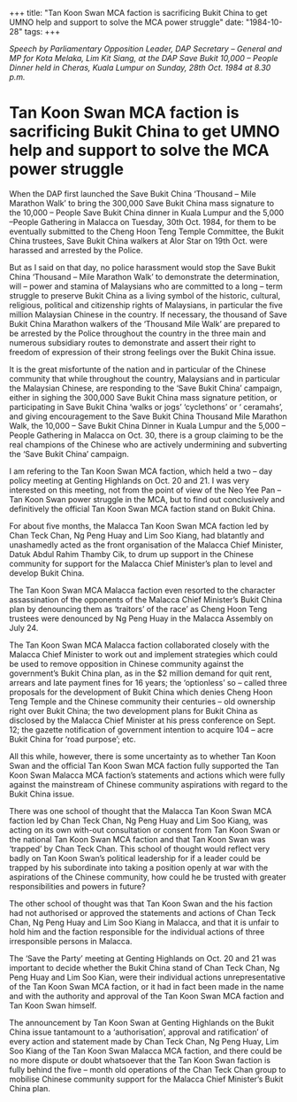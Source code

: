 +++ 
title: "Tan Koon Swan MCA faction is sacrificing Bukit China to get UMNO help and support to solve the MCA power struggle"
date: "1984-10-28"
tags:
+++

_Speech by Parliamentary Opposition Leader, DAP Secretary – General and MP for Kota Melaka, Lim Kit Siang, at the DAP Save Bukit 10,000 – People Dinner held in Cheras, Kuala Lumpur on Sunday, 28th Oct. 1984 at 8.30 p.m._

# Tan Koon Swan MCA faction is sacrificing Bukit China to get UMNO help and support to solve the MCA power struggle

When the DAP first launched the Save Bukit China ‘Thousand – Mile Marathon Walk’ to bring the 300,000 Save Bukit China mass signature to the 10,000 – People Save Bukit China dinner in Kuala Lumpur and the 5,000 –People Gathering in Malacca on Tuesday, 30th Oct. 1984, for them to be eventually submitted to the Cheng Hoon Teng Temple Committee, the Bukit China trustees, Save Bukit China walkers at Alor Star on 19th Oct. were harassed and arrested by the Police.</u>

But as I said on that day, no police harassment would stop the Save Bukit China ‘Thousand – Mile Marathon Walk’ to demonstrate the determination, will – power and stamina of Malaysians who are committed to a long – term struggle to preserve Bukit China as a living symbol of the historic, cultural, religious, political and citizenship rights of Malaysians, in particular the five million Malaysian Chinese in the country. If necessary, the thousand of Save Bukit China Marathon walkers of the ‘Thousand Mile Walk’ are prepared to be arrested by the Police throughout the country in the three main and numerous subsidiary routes to demonstrate and assert their right to freedom of expression of their strong feelings over the Bukit China issue.

It is the great misfortunte of the nation and in particular of the Chinese community that while throughout the country, Malaysians and in particular the Malaysian Chinese, are responding to the ‘Save Bukit China’ campaign, either in sighing the 300,000 Save Bukit China mass signature petition, or participating in Save Bukit China ‘walks or jogs’ ‘cyclethons’ or ‘ ceramahs’, and giving encouragement to the Save Bukit China Thousand Mile Marathon Walk, the 10,000 – Save Bukit China Dinner in Kuala Lumpur and the 5,000 – People Gathering in Malacca on Oct. 30, there is a group claiming to be the real champions of the Chinese who are actively undermining and subverting the ‘Save Bukit China’ campaign.

I am refering to the Tan Koon Swan MCA faction, which held a two – day policy meeting at Genting Highlands on Oct. 20 and 21. I was very interested on this meeting, not from the point of view of the Neo Yee Pan – Tan Koon Swan power struggle in the MCA, but to find out conclusively and definitively the official Tan Koon Swan MCA faction stand on Bukit China.

For about five months, the Malacca Tan Koon Swan MCA faction led by Chan Teck Chan, Ng Peng Huay and Lim Soo Kiang, had blatantly and unashamedly acted as the front organisation of the Malacca Chief Minister, Datuk Abdul Rahim Thamby Cik, to drum up support in the Chinese community for support for the Malacca Chief Minister’s plan to level and develop Bukit China.

The Tan Koon Swan MCA Malacca faction even resorted to the character assassination of the opponents of the Malacca Chief Minister’s Bukit China plan by denouncing them as ‘traitors’ of the race’ as Cheng Hoon Teng trustees were denounced by Ng Peng Huay in the Malacca Assembly on July 24.

The Tan Koon Swan MCA Malacca faction collaborated closely with the Malacca Chief Minister to work out and implement strategies which could be used to remove opposition in Chinese community against the government’s Bukit China plan, as in the $2 million demand for quit rent, arrears and late payment fines for 16 years; the ‘optionless’ so – called three proposals for the development of Bukit China which denies Cheng Hoon Teng Temple and the Chinese community their centuries – old ownership right over Bukit China; the two development plans for Bukit China as disclosed by the Malacca Chief Minister at his press conference on Sept. 12; the gazette notification of government intention to acquire 104 – acre Bukit China for ‘road purpose’; etc.

All this while, however, there is some uncertainty as to whether Tan Koon Swan and the official Tan Koon Swan MCA faction fully supported the Tan Koon Swan Malacca MCA faction’s statements and actions which were fully against the mainstream of Chinese community aspirations with regard to the Bukit China issue.

There was one school of thought that the Malacca Tan Koon Swan MCA faction led by Chan Teck Chan, Ng Peng Huay and Lim Soo Kiang, was acting on its own with-out consultation or consent from Tan Koon Swan or the national Tan Koon Swan MCA faction and that Tan Koon Swan was ‘trapped’ by Chan Teck Chan. This school of thought would reflect very badly on Tan Koon Swan’s political leadership for if a leader could be trapped by his subordinate into taking a position openly at war with the aspirations of the Chinese community, how could he be trusted with greater responsibilities and powers in future?

The other school of thought was that Tan Koon Swan and the his faction had not authorised or approved the statements and actions of Chan Teck Chan, Ng Peng Huay and Lim Soo Kiang in Malacca, and that it is unfair to hold him and the faction responsible for the individual actions of three irresponsible persons in Malacca.

The ‘Save the Party’ meeting at Genting Highlands on Oct. 20 and 21 was important to decide whether the Bukit China stand of Chan Teck Chan, Ng Peng Huay and Lim Soo Kian, were their individual actions unrepresentative of the Tan Koon Swan MCA faction, or it had in fact been made in the name and with the authority and approval of the Tan Koon Swan MCA faction and Tan Koon Swan himself.

The announcement by Tan Koon Swan at Genting Highlands on the Bukit China issue tantamount to a ‘authorisation’, approval and ratification’ of every action and statement made by Chan Teck Chan, Ng Peng Huay, Lim Soo Kiang of the Tan Koon Swan Malacca MCA faction, and there could be no more dispute or doubt whatsoever that the Tan Koon Swan faction is fully behind the five – month old operations of the Chan Teck Chan group to mobilise Chinese community support for the Malacca Chief Minister’s Bukit China plan.
 
